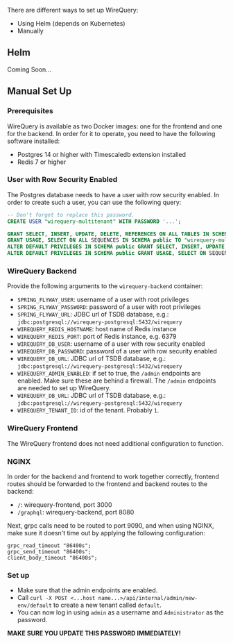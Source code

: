There are different ways to set up WireQuery:

- Using Helm (depends on Kubernetes)
- Manually

## Helm

Coming Soon...

## Manual Set Up

### Prerequisites

WireQuery is available as two Docker images: one for the frontend and one for the backend. In order for it to operate,
you need to have the following software installed:

- Postgres 14 or higher with Timescaledb extension installed
- Redis 7 or higher

### User with Row Security Enabled

The Postgres database needs to have a user with row security enabled. In order to create such a user, you can use the
following query:

```sql
-- Don't forget to replace this password.
CREATE USER "wirequery-multitenant" WITH PASSWORD '...';

GRANT SELECT, INSERT, UPDATE, DELETE, REFERENCES ON ALL TABLES IN SCHEMA public TO "wirequery-multitenant";
GRANT USAGE, SELECT ON ALL SEQUENCES IN SCHEMA public TO "wirequery-multitenant";
ALTER DEFAULT PRIVILEGES IN SCHEMA public GRANT SELECT, INSERT, UPDATE, DELETE, REFERENCES ON TABLES TO "wirequery-multitenant";
ALTER DEFAULT PRIVILEGES IN SCHEMA public GRANT USAGE, SELECT ON SEQUENCES TO "wirequery-multitenant";
```

### WireQuery Backend

Provide the following arguments to the `wirequery-backend` container:

- `SPRING_FLYWAY_USER`: username of a user with root privileges
- `SPRING_FLYWAY_PASSWORD`: password of a user with root privileges
- `SPRING_FLYWAY_URL`: JDBC url of TSDB database, e.g.: `jdbc:postgresql://wirequery-postgresql:5432/wirequery`
- `WIREQUERY_REDIS_HOSTNAME`: host name of Redis instance
- `WIREQUERY_REDIS_PORT`: port of Redis instance, e.g. 6379
- `WIREQUERY_DB_USER`: username of a user with row security enabled
- `WIREQUERY_DB_PASSWORD`: password of a user with row security enabled
- `WIREQUERY_DB_URL`: JDBC url of TSDB database, e.g.: `jdbc:postgresql://wirequery-postgresql:5432/wirequery`
- `WIREQUERY_ADMIN_ENABLED`: if set to true, the `/admin` endpoints are enabled. Make sure these are behind a firewall.
  The `/admin` endpoints are needed to set up WireQuery.
- `WIREQUERY_DB_URL`: JDBC url of TSDB database, e.g.: `jdbc:postgresql://wirequery-postgresql:5432/wirequery`
- `WIREQUERY_TENANT_ID`: id of the tenant. Probably `1`.

### WireQuery Frontend

The WireQuery frontend does not need additional configuration to function.

### NGINX

In order for the backend and frontend to work together correctly, frontend routes should be forwarded to the frontend
and backend routes to the backend:

- `/`: wirequery-frontend, port 3000
- `/graphql`: wirequery-backend, port 8080

Next, grpc calls need to be routed to port 9090, and when using NGINX, make sure it doesn't time out by applying the
following configuration:

```
grpc_read_timeout "86400s";
grpc_send_timeout "86400s";
client_body_timeout "86400s";
```

### Set up

- Make sure that the admin endpoints are enabled.
- Call `curl -X POST <...host name...>/api/internal/admin/new-env/default` to create a new tenant called `default`.
- You can now log in using `admin` as a username and `Administrator` as the password.

**MAKE SURE YOU UPDATE THIS PASSWORD IMMEDIATELY!**
